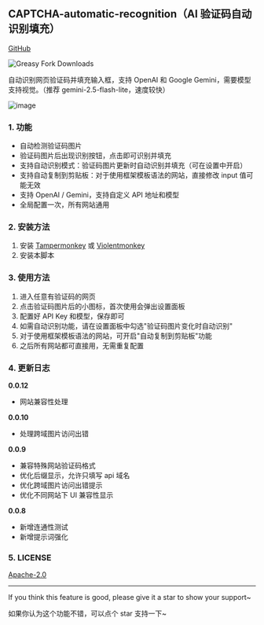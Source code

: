 ## CAPTCHA-automatic-recognition（AI 验证码自动识别填充）

[GitHub](https://github.com/ezyshu/UserScript/tree/main/CAPTCHA-automatic-recognition)

![Greasy Fork Downloads](https://img.shields.io/greasyfork/dt/540822)

自动识别网页验证码并填充输入框，支持 OpenAI 和 Google Gemini，需要模型支持视觉。（推荐 gemini-2.5-flash-lite，速度较快）

![image](https://github.com/user-attachments/assets/a2987157-e6cd-47cb-92d4-0a060b5b37c8)

### 1. 功能

- 自动检测验证码图片
- 验证码图片后出现识别按钮，点击即可识别并填充
- 支持自动识别模式：验证码图片更新时自动识别并填充（可在设置中开启）
- 支持自动复制到剪贴板：对于使用框架模板语法的网站，直接修改 input 值可能无效
- 支持 OpenAI / Gemini，支持自定义 API 地址和模型
- 全局配置一次，所有网站通用

### 2. 安装方法

1. 安装 [Tampermonkey](https://www.tampermonkey.net/) 或 [Violentmonkey](https://violentmonkey.github.io/)
2. 安装本脚本

### 3. 使用方法

1. 进入任意有验证码的网页
2. 点击验证码图片后的小图标，首次使用会弹出设置面板
3. 配置好 API Key 和模型，保存即可
4. 如需自动识别功能，请在设置面板中勾选"验证码图片变化时自动识别"
5. 对于使用框架模板语法的网站，可开启"自动复制到剪贴板"功能
6. 之后所有网站都可直接用，无需重复配置

### 4. 更新日志

**0.0.12**
- 网站兼容性处理

**0.0.10**
- 处理跨域图片访问出错

**0.0.9**
- 兼容特殊网站验证码格式
- 优化后缀显示，允许只填写 api 域名
- 优化跨域图片访问出错提示
- 优化不同网站下 UI 兼容性显示

**0.0.8**
- 新增连通性测试
- 新增提示词强化

### 5. LICENSE

[Apache-2.0](https://github.com/ezyshu/UserScript/blob/main/CAPTCHA-automatic-recognition/LICENSE)

---

If you think this feature is good, please give it a star to show your support~

如果你认为这个功能不错，可以点个 star 支持一下~
